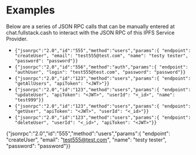 # Examples

Below are a series of JSON RPC calls that can be manually entered at chat.fullstack.cash to interact with the JSON RPC of this IPFS Service Provider.

- `{"jsonrpc":"2.0","id":"555","method":"users","params":{ "endpoint": "createUser", "email": "test555@test.com", "name": "testy tester", "password": "password"}}`
- `{"jsonrpc":"2.0","id":"556","method":"auth","params":{ "endpoint": "authUser", "login": "test555@test.com", "password": "password"}}`
- `{"jsonrpc":"2.0","id":"123","method":"users","params":{ "endpoint": "getAllUsers", "apiToken": "<JWT>"}}`
- `{"jsonrpc":"2.0","id":"123","method":"users","params":{ "endpoint": "updateUser", "apiToken": "<JWT>", "userId": "<_id>", "name": "test999"}}`
- `{"jsonrpc":"2.0","id":"123","method":"users","params":{ "endpoint": "getUser", "apiToken": "<JWT>", "userId": "<_id>"}}`
- `{"jsonrpc":"2.0","id":"123","method":"users","params":{ "endpoint": "deleteUser", "userId": "<_id>", "apiToken": "<JWT>"}}`


{"jsonrpc":"2.0","id":"555","method":"users","params":{ "endpoint": "createUser", "email": "test555@test.com", "name": "testy tester", "password": "password"}}
